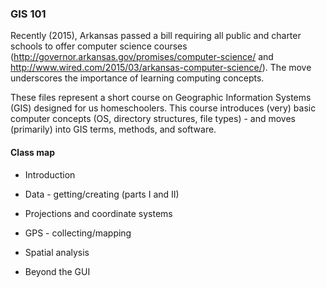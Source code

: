 ### GIS 101
Recently (2015), Arkansas passed a bill requiring all public and charter schools to offer computer science courses (http://governor.arkansas.gov/promises/computer-science/ and http://www.wired.com/2015/03/arkansas-computer-science/). The move underscores the importance of learning computing concepts.

These files represent a short course on Geographic Information Systems (GIS) designed for us homeschoolers. This course introduces (very) basic computer concepts (OS, directory structures, file types) - and moves (primarily) into GIS terms, methods, and software.

#### Class map

* Introduction

* Data - getting/creating (parts I and II)

* Projections and coordinate systems

* GPS - collecting/mapping

* Spatial analysis

* Beyond the GUI